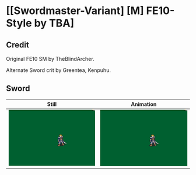 # [\[Swordmaster-Variant\] \[M\] FE10-Style by TBA]

## Credit

Original FE10 SM by TheBlindArcher.

Alternate Sword crit by Greentea, Kenpuhu.
	
## Sword

| Still | Animation |
| :---: | :-------: |
| ![Sword still](./Sword_000.png) | ![Sword animation](./Sword.gif) |
